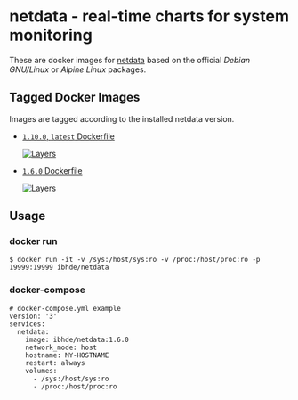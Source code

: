 # netdata - real-time charts for system monitoring

These are docker images for [netdata](http://my-netdata.io/) based
on the official *Debian GNU/Linux* or *Alpine Linux* packages.


## Tagged Docker Images

Images are tagged according to the installed netdata version.

* [`1.10.0`, `latest` Dockerfile](https://github.com/DE-IBH/netdata-docker/blob/master/netdata-1.10.0-alpine/Dockerfile)

  [![Layers](https://images.microbadger.com/badges/image/ibhde/netdata:latest.svg)](https://images.microbadger.com/badges/image/ibhde/netdata:latest)

* [`1.6.0` Dockerfile](https://github.com/DE-IBH/netdata-docker/blob/master/netdata-1.6.0-debian/Dockerfile)

  [![Layers](https://images.microbadger.com/badges/image/ibhde/netdata:1.6.0.svg)](https://images.microbadger.com/badges/image/ibhde/netdata:1.6.0)

## Usage

### docker run

```
$ docker run -it -v /sys:/host/sys:ro -v /proc:/host/proc:ro -p 19999:19999 ibhde/netdata
```

### docker-compose

```
# docker-compose.yml example
version: '3'
services:
  netdata:
    image: ibhde/netdata:1.6.0
    network_mode: host
    hostname: MY-HOSTNAME
    restart: always
    volumes:
      - /sys:/host/sys:ro
      - /proc:/host/proc:ro
```

